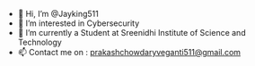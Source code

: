 - 👋 Hi, I’m @Jayking511
- 👀 I’m interested in Cybersecurity
- 🌱 I’m currently a Student at Sreenidhi Institute of Science and Technology
- 📫 Contact me on : prakashchowdaryveganti511@gmail.com


<!---
Jayking511/Jayking511 is a ✨ special ✨ repository because its `README.md` (this file) appears on your GitHub profile.
You can click the Preview link to take a look at your changes.
--->
